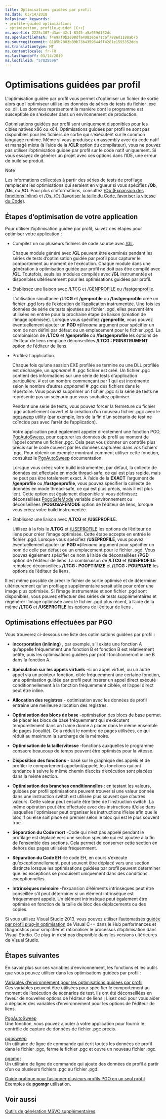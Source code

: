 ```yaml
---
title: Optimisations guidées par profil
ms.date: 03/14/2018
helpviewer_keywords:
- profile-guided optimizations
- optimization, profile-guided [C++]
ms.assetid: 2225c307-d3ae-42c1-8345-a5a959d132dc
ms.openlocfilehash: f4e9af0b2e08dfa4082ebe71caf788ed1188ab7b
ms.sourcegitcommit: 8105b7003b89b73b4359644ff4281e1595352dda
ms.translationtype: MT
ms.contentlocale: fr-FR
ms.lasthandoff: 03/14/2019
ms.locfileid: "57825596"
---
```

# <a name="profile-guided-optimizations"></a>Optimisations guidées par profil

L'optimisation guidée par profil vous permet d'optimiser un fichier de sortie alors que l'optimiseur utilise les données de séries de tests du fichier .exe ou .dll. Les données représentent la manière dont le programme est susceptible de s'exécuter dans un environnement de production.

Optimisations guidées par profil sont uniquement disponibles pour les cibles natives x86 ou x64. Optimisations guidées par profil ne sont pas disponibles pour les fichiers de sortie qui s’exécutent sur le common language runtime. Même si vous produisez un assembly avec du code natif et managé mixte (à l’aide de la **/CLR** option du compilateur), vous ne pouvez pas utiliser l’optimisation guidée par profil sur le code natif uniquement. Si vous essayez de générer un projet avec ces options dans l’IDE, une erreur de build se produit.

> [!NOTE]
> Les informations collectées à partir des séries de tests de profilage remplacent les optimisations qui seraient en vigueur si vous spécifiez **/Ob**, **/Os**, ou **/Ot**. Pour plus d’informations, consultez [/Ob (Expansion des fonctions Inline)](reference/ob-inline-function-expansion.md) et [/Os, /Ot (favoriser la taille du Code, favoriser la vitesse du Code)](reference/os-ot-favor-small-code-favor-fast-code.md).

## <a name="steps-to-optimize-your-app"></a>Étapes d’optimisation de votre application

Pour utiliser l’optimisation guidée par profil, suivez ces étapes pour optimiser votre application :

- Compilez un ou plusieurs fichiers de code source avec [/GL](reference/gl-whole-program-optimization.md).

   Chaque module généré avec **/GL** peuvent être examinés pendant les séries de tests d’optimisation guidée par profil pour capturer le comportement au moment de l’exécution. Chaque module dans une génération à optimisation guidée par profil ne doit pas être compilé avec **/GL**. Toutefois, seuls les modules compilés avec **/GL** instrumentés et disponibles ultérieurement pour les optimisations guidées par profil.

- Établissez une liaison avec [/LTCG](reference/ltcg-link-time-code-generation.md) et [/GENPROFILE ou /fastgenprofile](reference/genprofile-fastgenprofile-generate-profiling-instrumented-build.md).

   L’utilisation simultanée **/LTCG** et **/genprofile** ou **/fastgenprofile** crée un fichier .pgd lors de l’exécution de l’application instrumentée. Une fois les données de série de tests ajoutées au fichier .pgd, elles peuvent être utilisées en entrée pour la prochaine étape de liaison (création de l'image optimisée). Lorsque vous spécifiez **/genprofile**, vous pouvez éventuellement ajouter un **PGD =**_filename_ argument pour spécifier un nom de non défini par défaut ou un emplacement pour le fichier .pgd. La combinaison de **/LTCG** et **/genprofile** ou **/fastgenprofile** les options de l’éditeur de liens remplace déconseillées **/LTCG : PGINSTRUMENT** option de l’éditeur de liens.

- Profilez l'application.

   Chaque fois qu’une session EXE profilée se termine ou une DLL profilée est déchargée, un *appname*! # .pgc fichier est créé. Un fichier .pgc contient des informations sur une série de tests d'application particulière. # est un nombre commençant par 1 qui est incrémenté selon le nombre d’autres *appname*! # .pgc des fichiers dans le répertoire. Vous pouvez supprimer un fichier .pgc si la série de tests ne représente pas un scénario que vous souhaitez optimiser.

   Pendant une série de tests, vous pouvez forcer la fermeture du fichier .pgc actuellement ouvert et la création d’un nouveau fichier .pgc avec le [pgosweep](pgosweep.md) utility (par exemple, lors de la fin d’un scénario de test ne coïncide pas avec l’arrêt de l’application).

   Votre application peut également appeler directement une fonction PGO, [PgoAutoSweep](pgoautosweep.md), pour capturer les données de profil au moment de l’appel comme un fichier .pgc. Cela peut vous donner un contrôle plus précis sur le code couvert par les données capturées dans vos fichiers .pgc. Pour obtenir un exemple montrant comment utiliser cette fonction, consultez le [PgoAutoSweep](pgoautosweep.md) documentation.

   Lorsque vous créez votre build instrumentée, par défaut, la collecte de données est effectuée en mode thread-safe, ce qui est plus rapide, mais ne peut pas être totalement exact. À l’aide de la **EXACT** l’argument de **/genprofile** ou **/fastgenprofile**, vous pouvez spécifier la collecte de données en mode thread-safe, ce qui est plus précis, mais il est plus lent. Cette option est également disponible si vous définissez déconseillées [PogoSafeMode](environment-variables-for-profile-guided-optimizations.md#pogosafemode) variable d’environnement ou déconseillées **/POGOSAFEMODE** option de l’éditeur de liens, lorsque vous créez votre build instrumentée.

- Établissez une liaison avec **/LTCG** et **/USEPROFILE**.

   Utilisez à la fois le **/LTCG** et [/USEPROFILE](reference/useprofile.md) les options de l’éditeur de liens pour créer l’image optimisée. Cette étape accepte en entrée le fichier .pgd. Lorsque vous spécifiez **/USEPROFILE**, vous pouvez éventuellement ajouter un **PGD =**_filename_ argument pour spécifier un nom de celle par défaut ou un emplacement pour le fichier .pgd. Vous pouvez également spécifier ce nom à l’aide de déconseillées **/PGD** option de l’éditeur de liens. La combinaison de **/LTCG** et **/USEPROFILE** remplace déconseillées **/LTCG : PGOPTIMIZE** et **/LTCG : PGUPDATE** les options de l’éditeur de liens.

Il est même possible de créer le fichier de sortie optimisé et de déterminer ultérieurement qu'un profilage supplémentaire serait utile pour créer une image plus optimisée. Si l’image instrumentée et son fichier .pgd sont disponibles, vous pouvez effectuer des séries de tests supplémentaires et régénérer l’image optimisée avec le fichier .pgd plus récent, à l’aide de la même **/LTCG** et **/USEPROFILE** les options de l’éditeur de liens .

## <a name="optimizations-performed-by-pgo"></a>Optimisations effectuées par PGO

Vous trouverez ci-dessous une liste des optimisations guidées par profil :

- **Incorporation (inlining)** , par exemple, s’il existe une fonction A qu’appelle fréquemment une fonction B et fonction B est relativement petite, puis les optimisations guidées par profil fonctionneront inline B dans la fonction A.

- **Spéculation sur les appels virtuels** -si un appel virtuel, ou un autre appel via un pointeur fonction, cible fréquemment une certaine fonction, une optimisation guidée par profil peut insérer un appel direct exécuté conditionnellement à la fonction fréquemment ciblée, et l’appel direct peut être inline.

- **Allocation des registres** - optimisation avec les données de profil entraîne une meilleure allocation des registres.

- **Optimisation des blocs de base** -optimisation des blocs de base permet de placer les blocs de base fréquemment qui s’exécutent temporellement dans un frame donné à placer dans le même ensemble de pages (localité). Cela réduit le nombre de pages utilisées, ce qui réduit au maximum la surcharge de la mémoire.

- **Optimisation de la taille/vitesse** -fonctions auxquelles le programme consacre beaucoup de temps peuvent être optimisés pour la vitesse.

- **Disposition des fonctions** - basé sur le graphique des appels et de profiler le comportement appelant/appelé, les fonctions qui ont tendance à suivre le même chemin d’accès d’exécution sont placées dans la même section.

- **Optimisation des branches conditionnelles** : en testant les valeurs, guidées par profil optimisations peuvent trouver si une valeur donnée dans une instruction switch est utilisée plus souvent que d’autres valeurs.  Cette valeur peut ensuite être tirée de l’instruction switch.  La même opération peut être effectuée avec des instructions if/else dans lesquelles l'optimiseur peut organiser les instructions if/else afin que le bloc if ou else soit placé en premier selon le bloc qui est le plus souvent true.

- **Séparation du Code mort** -Code qui n’est pas appelé pendant le profilage est déplacé vers une section spéciale qui est ajoutée à la fin de l’ensemble des sections. Cela permet de conserver cette section en dehors des pages utilisées fréquemment.

- **Séparation du Code EH** -le code EH, en cours s’exécute qu’exceptionnellement, peut souvent être déplacé vers une section distincte lorsque les optimisations guidées par profil peuvent déterminer que les exceptions se produisent uniquement dans des conditions exceptionnelles.

- **Intrinsèques mémoire** -l’expansion d’éléments intrinsèques peut être conseillée s’il peut déterminer si un élément intrinsèque est fréquemment appelé. Un élément intrinsèque peut également être optimisé en fonction de la taille de bloc des déplacements ou des copies.

Si vous utilisez Visual Studio 2013, vous pouvez utiliser l’automatisés [guidée par profil plug-in optimisation](profile-guided-optimization-in-the-performance-and-diagnostics-hub.md) de Visual C++ dans le Hub performances et Diagnostics pour simplifier et rationaliser le processus d’optimisation dans Visual Studio. Ce plug-in n’est pas disponible dans les versions ultérieures de Visual Studio.

## <a name="next-steps"></a>Étapes suivantes

En savoir plus sur ces variables d’environnement, les fonctions et les outils que vous pouvez utiliser dans les optimisations guidées par profil :

[Variables d’environnement pour les optimisations guidées par profil](environment-variables-for-profile-guided-optimizations.md)<br/>
Ces variables peuvent être utilisées pour spécifier le comportement au moment de l’exécution de scénarios de test. Ils ont été déconseillées en faveur de nouvelles options de l’éditeur de liens ; Lisez ceci pour vous aider à déplacer des variables d’environnement pour les options de l’éditeur de liens.

[PgoAutoSweep](pgoautosweep.md)<br/>
Une fonction, vous pouvez ajouter à votre application pour fournir le contrôle de capture de données de fichier .pgc précis.

[pgosweep](pgosweep.md)<br/>
Un utilitaire de ligne de commande qui écrit toutes les données de profil dans le fichier .pgc, ferme le fichier .pgc et ouvre un nouveau fichier .pgc.

[pgomgr](pgomgr.md)<br/>
Un utilitaire de ligne de commande qui ajoute des données de profil à partir d’un ou plusieurs fichiers .pgc au fichier .pgd.

[Guide pratique pour fusionner plusieurs profils PGO en un seul profil](how-to-merge-multiple-pgo-profiles-into-a-single-profile.md)<br/>
Exemples de **pgomgr** utilisation.

## <a name="see-also"></a>Voir aussi

[Outils de génération MSVC supplémentaires](reference/c-cpp-build-tools.md)
